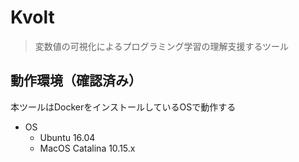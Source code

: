 # Kvolt
> 変数値の可視化によるプログラミング学習の理解支援するツール

## 動作環境（確認済み）
本ツールはDockerをインストールしているOSで動作する

- OS
  - Ubuntu 16.04
  - MacOS Catalina 10.15.x
